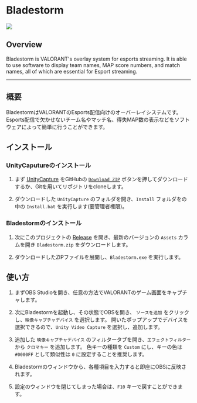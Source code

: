 # Bladestorm
![](https://user-images.githubusercontent.com/42521703/126815379-0857a50d-61c5-40e4-bd28-325c5c4216ad.png)

## Overview
Bladestorm is VALORANT's overlay system for esports streaming.
It is able to use software to display team names, MAP score numbers, and match names, all of which are essential for Esport streaming.

<!-- ## Installation
First Download [UnityCapture](https://github.com/schellingb/UnityCapture) from GitHub with the [`Download ZIP`](https://github.com/schellingb/UnityCapture/archive/master.zip) button or by cloning the repository. -->

---
## 概要
BladestormはVALORANTのEsports配信向けのオーバーレイシステムです。
Esports配信で欠かせないチーム名やマッチ名、得失MAP数の表示などをソフトウェアによって簡単に行うことができます。

## インストール
### UnityCaputureのインストール
1. まず [UnityCapture](https://github.com/schellingb/UnityCapture) をGitHubの [`Download ZIP`](https://github.com/schellingb/UnityCapture/archive/master.zip) ボタンを押してダウンロードするか、Gitを用いてリポジトリをcloneします。

2. ダウンロードした `UnityCapture` のフォルダを開き、`Install` フォルダをの中の `Install.bat` を実行します(要管理者権限)。

### Bladestormのインストール
1. 次にこのプロジェクトの [Release](https://github.com/3rdJCG/Bladestorm/releases/) を開き、最新のバージョンの `Assets` カラムを開き `Bladestorm.zip` をダウンロードします。

2. ダウンロードしたZIPファイルを展開し、`Bladestorm.exe` を実行します。

## 使い方
1. まずOBS Studioを開き、任意の方法でVALORANTのゲーム画面をキャプチャします。

2. 次にBladestormを起動し、その状態でOBSを開き、 `ソースを追加` をクリックし、`映像キャプチャデバイス` を選択します。
   開いたポップアップでデバイスを選択できるので、`Unity Video Capture` を選択し、追加します。

3. 追加した `映像キャプチャデバイス` のフィルタータブを開き、`エフェクトフィルター` から `クロマキー` を追加します。
   色キーの種類を `Custom` にし、キーの色は `#0000FF` として類似性は `0` に設定することを推奨します。

4. Bladestormのウィンドウから、各種項目を入力すると即座にOBSに反映されます。

5. 設定のウィンドウを閉じてしまった場合は、`F10` キーで戻すことができます。


